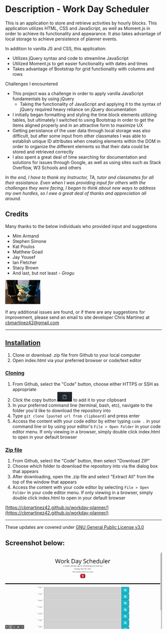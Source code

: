 # Description - Work Day Scheduler

This is an application to store and retrieve activities by hourly blocks. This application utilizes HTML, CSS and JavaScript, as well as Moment.js in order to achieve its functionality and appearance. It also takes advantage of local storage to achieve persistence of planner events.


In addition to vanilla JS and CSS, this application:
* Utilizes jQuery syntax and code to streamline JavaScript
* Utilized Moment.js to get easier functionality with dates and times
* Takes advantage of Bootstrap for grid functionality with columns and rows

Challenges I encountered
* This project was a challenge in order to apply vanilla JavaScript fundamentals by using jQuery
    * Taking the functionality of JavaScript and applying it to the syntax of jQuery required heavy reliance on jQuery documentation 
* I initially began formatting and styling the time block elements utilizing tables, but ultimately I switched to using Bootstrap in order to get the items aligned properly and in an attractive form to maximize UX
* Getting persistance of the user data through local storage was also difficult, but after some input from other classmates I was able to establish unique ID attributes when creating elements within the DOM in order to organize the different elements so that their data could be stored and retrieved correctly
* I also spent a great deal of time searching for documentation and solutions for issues through Google, as well as using sites such as Stack Overflow, W3 Schools and others

*In the end, I have to thank my Instructor, TA, tutor and classmates for all their assistance. Even when I was providing input for others with the challenges they were facing, I began to think about new ways to address my own hurdles, so I owe a great deal of thanks and appreciation all around.*

## Credits
Many thanks to the below individuals who provided input and suggestions
* Mim Armand
* Stephen Simone
* Kat Poulos
* Matthew Goad
* Jay Yousef
* Ian Fletcher
* Stacy Brown
* And last, but not least - *Grogu*
        
<img src="./assets/images/grogu.png">

If any additional issues are found, or if there are any suggestions for improvement, please send an email to site developer Chris Martinez at cbmartinez42@gmail.com

---

## <ins>Installation</ins>
1.  Clone or download .zip file from Github to your local computer
2.  Open index.html via your preferred browser or code/text editor

### <ins>Cloning</ins>
1. From Github, select the "Code" button, choose either HTTPS or SSH as appropriate
2. Click the copy button <img src="./assets/images/copy-button.PNG"> to add it to your clipboard
3. In your preferred command line (terminal, bash, etc), navigate to the folder you'd like to download the repository into
4. Type `git clone [pasted url from clipboard]` and press enter
5. Access the content with your code editor by either typing `code .` in your command line or by using your editor's `File > Open Folder` in your code editor menu. If only viewing in a browser, simply double click index.html to open in your default browser


### <ins>Zip file</ins>
1. From Github, select the "Code" button, then select "Download ZIP"
2. Choose which folder to download the repository into via the dialog box that appears
3. After downloading, open the .zip file and select "Extract All" from the top of the window that appears
4. Access the content with your code editor by selecting `File > Open Folder` in your code editor menu. If only viewing in a browser, simply double click index.html to open in your default browser

[https://cbmartinez42.github.io/workday-planner/](https://cbmartinez42.github.io/workday-planner/)

---

These updates are covered under [GNU General Public License v3.0](./LICENSE)

## Screenshot below:

<img src="./assets/images/work-day-scheduler.gif">
